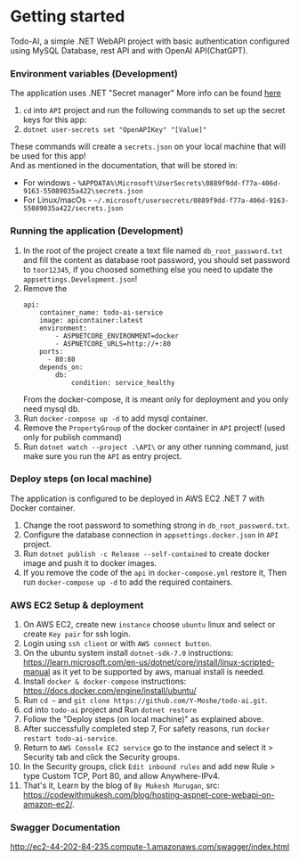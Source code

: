 # Getting started

Todo-AI, a simple .NET WebAPI project with basic authentication configured using MySQL Database, rest API and with OpenAI API(ChatGPT).

### Environment variables (Development)

The application uses .NET "Secret manager" More info can be found [here](https://learn.microsoft.com/en-us/aspnet/core/security/app-secrets)

1. `cd` into `API` project and run the following commands to set up the secret keys for this app:
2. `dotnet user-secrets set "OpenAPIKey" "[Value]"`

These commands will create a `secrets.json` on your local machine that will be used for this app!  
And as mentioned in the documentation, that will be stored in:

- For windows - `%APPDATA%\Microsoft\UserSecrets\0889f9dd-f77a-406d-9163-55089035a422\secrets.json`
- For Linux/macOs - `~/.microsoft/usersecrets/0889f9dd-f77a-406d-9163-55089035a422/secrets.json`

### Running the application (Development)

1. In the root of the project create a text file named `db_root_password.txt` and fill the content as database root password, you should set password to `toor12345`, if you choosed something else you need to update the `appsettings.Development.json`!
2. Remove the
    ```
    api:
        container_name: todo-ai-service
        image: apicontainer:latest
        environment:
            - ASPNETCORE_ENVIRONMENT=docker
            - ASPNETCORE_URLS=http://+:80
        ports:
          - 80:80
        depends_on:
            db:
                condition: service_healthy
    ```
    From the docker-compose, it is meant only for deployment and you only need mysql db.
3. Run `docker-compose up -d` to add mysql container.
4. Remove the `PropertyGroup` of the docker container in `API` project! (used only for publish command)
5. Run `dotnet watch --project .\API\` or any other running command, just make sure you run the `API` as entry project.

### Deploy steps (on local machine)

The application is configured to be deployed in AWS EC2 .NET 7 with Docker container.

1. Change the root password to something strong in `db_root_password.txt`.
2. Configure the database connection in `appsettings.docker.json` in `API` project.
3. Run `dotnet publish -c Release --self-contained` to create docker image and push it to docker images.
4. If you remove the code of the `api` in `docker-compose.yml` restore it, Then run `docker-compose up -d` to add the required containers.

### AWS EC2 Setup & deployment

1. On AWS EC2, create new `instance` choose `ubuntu` linux and select or create `Key pair` for ssh login.
2. Login using `ssh client` or with `AWS connect button`.
3. On the ubuntu system install `dotnet-sdk-7.0` instructions: https://learn.microsoft.com/en-us/dotnet/core/install/linux-scripted-manual as it yet to be supported by aws, manual install is needed.
4. Install `docker & docker-compose` instructions: https://docs.docker.com/engine/install/ubuntu/
5. Run `cd ~` and `git clone https://github.com/Y-Moshe/todo-ai.git`.
6. cd into `todo-ai` project and Run `dotnet restore`
7. Follow the "Deploy steps (on local machine)" as explained above.
8. After successfully completed step 7, For safety reasons, run `docker restart todo-ai-service`.
9. Return to `AWS Console EC2 service` go to the instance and select it > Security tab and click the Security groups.
10. In the Security groups, click `Edit inbound rules` and add new Rule > type Custom TCP, Port 80, and allow Anywhere-IPv4.
11. That's it, Learn by the blog of `By Mukesh Murugan`, src: https://codewithmukesh.com/blog/hosting-aspnet-core-webapi-on-amazon-ec2/.

### Swagger Documentation

http://ec2-44-202-84-235.compute-1.amazonaws.com/swagger/index.html